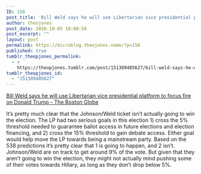 ```yaml
---
ID: 158
post_title: 'Bill Weld says he will use Libertarian vice presidential platform to focus fire on Donald Trump &#8211; The Boston Globe'
author: theojones
post_date: 2016-10-05 18:08:56
post_excerpt: ""
layout: post
permalink: https://microblog.theojones.name/?p=158
published: true
tumblr_theopjones_permalink:
  - >
    https://theopjones.tumblr.com/post/151389485627/bill-weld-says-he-will-use-libertarian-vice
tumblr_theopjones_id:
  - "151389485627"
---
```

<a href='https://www.bostonglobe.com/news/politics/2016/10/04/bill-weld-says-will-use-libertarian-vice-presidential-platform-focus-fire-donald-trump/NQcxRVjXXeIY2mfhVXvyKP/story.html'>Bill Weld says he will use Libertarian vice presidential platform to focus fire on Donald Trump - The Boston Globe</a><div class="link_description"><p>It’s pretty much clear that the Johnson/Weld ticket isn&rsquo;t actually going to win the election. The LP had two serious goals in this election 1) cross the 5% threshold needed to guarantee ballot access in future elections and election financing, and 2) cross the 15% threshold to gain debate access. Either goal would help move the LP towards being a mainstream party. Based on the 538 predictions it&rsquo;s pretty clear that 1 is going to happen, and 2 isn&rsquo;t. Johnson/Weld are on track to get around 9% of the vote. But given that they aren&rsquo;t going to win the election, they might not actually mind pushing some of their votes towards Hillary, as long as they don&rsquo;t drop below 5%.<br /></p></div>